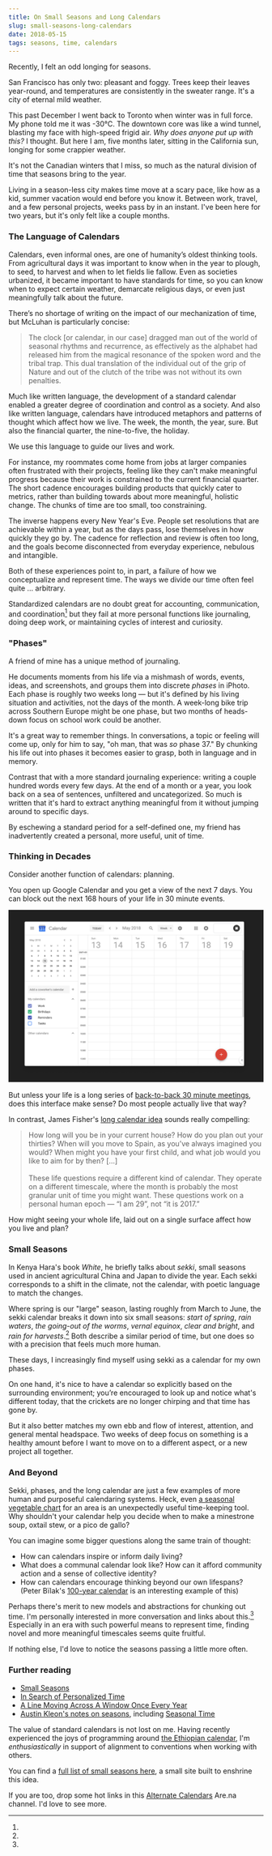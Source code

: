 ```yaml
---
title: On Small Seasons and Long Calendars
slug: small-seasons-long-calendars
date: 2018-05-15
tags: seasons, time, calendars
---
```


Recently, I felt an odd longing for seasons.

San Francisco has only two: pleasant and foggy. Trees keep their leaves year-round, and temperatures are consistently in the sweater range. It's a city of eternal mild weather.

This past December I went back to Toronto when winter was in full force. My phone told me it was -30°C. The downtown core was like a wind tunnel, blasting my face with high-speed frigid air. _Why does anyone put up with this?_ I thought. But here I am, five months later, sitting in the California sun, longing for some crappier weather.

It's not the Canadian winters that I miss, so much as the natural division of time that seasons bring to the year.

Living in a season-less city makes time move at a scary pace, like how as a kid, summer vacation would end before you know it. Between work, travel, and a few personal projects, weeks pass by in an instant. I've been here for two years, but it's only felt like a couple months.

### The Language of Calendars

Calendars, even informal ones, are one of humanity’s oldest thinking tools. From agricultural days it was important to know when in the year to plough, to seed, to harvest and when to let fields lie fallow. Even as societies urbanized, it became important to have standards for time, so you can know when to expect certain weather, demarcate religious days, or even just meaningfully talk about the future.

There’s no shortage of writing on the impact of our mechanization of time, but McLuhan is particularly concise:

> The clock [or calendar, in our case] dragged man out of the world of seasonal rhythms and recurrence, as effectively as the alphabet had released him from the magical resonance of the spoken word and the tribal trap. This dual translation of the individual out of the grip of Nature and out of the clutch of the tribe was not without its own penalties.

Much like written language, the development of a standard calendar enabled a greater degree of coordination and control as a society. And also like written language, calendars have introduced metaphors and patterns of thought which affect how we live. The week, the month, the year, sure. But also the financial quarter, the nine-to-five, the holiday.

We use this language to guide our lives and work.

For instance, my roommates come home from jobs at larger companies often frustrated with their projects, feeling like they can't make meaningful progress because their work is constrained to the current financial quarter. The short cadence encourages building products that quickly cater to metrics, rather than building towards about more meaningful, holistic change. The chunks of time are too small, too constraining.

The inverse happens every New Year's Eve. People set resolutions that are achievable within a year, but as the days pass, lose themselves in how quickly they go by. The cadence for reflection and review is often too long, and the goals become disconnected from everyday experience, nebulous and intangible.

Both of these experiences point to, in part, a failure of how we conceptualize and represent time. The ways we divide our time often feel quite … arbitrary.

Standardized calendars are no doubt great for accounting, communication, and coordination[^1] but they fail at more personal functions like journaling, doing deep work, or maintaining cycles of interest and curiosity.

### "Phases"

A friend of mine has a unique method of journaling.

He documents moments from his life via a mishmash of words, events, ideas, and screenshots, and groups them into discrete _phases_ in iPhoto. Each phase is roughly two weeks long — but it's defined by his living situation and activities, not the days of the month. A week-long bike trip across Southern Europe might be one phase, but two months of heads-down focus on school work could be another.

It's a great way to remember things. In conversations, a topic or feeling will come up, only for him to say, "oh man, that was _so_ phase 37." By chunking his life out into phases it becomes easier to grasp, both in language and in memory.

Contrast that with a more standard journaling experience: writing a couple hundred words every few days. At the end of a month or a year, you look back on a sea of sentences, unfiltered and uncategorized. So much is written that it's hard to extract anything meaningful from it without jumping around to specific days.

By eschewing a standard period for a self-defined one, my friend has inadvertently created a personal, more useful, unit of time.

### Thinking in Decades

Consider another function of calendars: planning.

You open up Google Calendar and you get a view of the next 7 days. You can block out the next 168 hours of your life in 30 minute events.

![](./sad-calendar.png)

But unless your life is a long series of [back-to-back 30 minute meetings](http://www.paulgraham.com/makersschedule.html), does this interface make sense? Do most people actually live that way?

In contrast, James Fisher's [long calendar idea](https://jameshfisher.com/2017/06/06/long-calendar) sounds really compelling:

> How long will you be in your current house? How do you plan out your thirties? When will you move to Spain, as you’ve always imagined you would? When might you have your first child, and what job would you like to aim for by then? […] <br /><br />
> These life questions require a different kind of calendar. They operate on a different timescale, where the month is probably the most granular unit of time you might want. These questions work on a personal human epoch — “I am 29”, not “it is 2017.”

How might seeing your whole life, laid out on a single surface affect how you live and plan?

### Small Seasons

In Kenya Hara's book _White_, he briefly talks about _sekki_, small seasons used in ancient agricultural China and Japan to divide the year. Each sekki corresponds to a shift in the climate, not the calendar, with poetic language to match the changes.

Where spring is our "large" season, lasting roughly from March to June, the sekki calendar breaks it down into six small seasons: _start of spring_, _rain waters_, _the going-out of the worms_, _vernal equinox_, _clear and bright_, and _rain for harvests_.[^2] Both describe a similar period of time, but one does so with a precision that feels much more human.

These days, I increasingly find myself using sekki as a calendar for my own phases.

On one hand, it's nice to have a calendar so explicitly based on the surrounding environment; you’re encouraged to look up and notice what's different today, that the crickets are no longer chirping and that time has gone by.

But it also better matches my own ebb and flow of interest, attention, and general mental headspace. Two weeks of deep focus on something is a healthy amount before I want to move on to a different aspect, or a new project all together.

### And Beyond

Sekki, phases, and the long calendar are just a few examples of more human and purposeful calendaring systems. Heck, even [a seasonal vegetable chart](https://cuesa.org/eat-seasonally/charts/vegetables) for an area is an unexpectedly useful time-keeping tool. Why shouldn't your calendar help you decide when to make a minestrone soup, oxtail stew, or a pico de gallo?

You can imagine some bigger questions along the same train of thought:

- How can calendars inspire or inform daily living?
- What does a communal calendar look like? How can it afford community action and a sense of collective identity?
- How can calendars encourage thinking beyond our own lifespans? (Peter Bïlak's [100-year calendar](https://www.typotheque.com/posters/the_100-year_calendar) is an interesting example of this)

Perhaps there's merit to new models and abstractions for chunking out time. I'm personally interested in more conversation and links about this.[^3] Especially in an era with such powerful means to represent time, finding novel and more meaningful timescales seems quite fruitful.

If nothing else, I'd love to notice the seasons passing a little more often.

### Further reading

- [Small Seasons](https://smallseasons.guide/)
- [In Search of Personalized Time](http://i-s-o-p-t.com/)
- [A Line Moving Across A Window Once Every Year](https://a-line-moving-across-a-window-once-every-year.com/)
- [Austin Kleon's notes on seasons](https://austinkleon.com/tag/seasons/), including [Seasonal Time](https://austinkleon.com/2017/10/02/seasonal-time/)

[^1]:

  The value of standard calendars is not lost on me. Having recently experienced the joys of programming around [the Ethiopian calendar](https://en.wikipedia.org/wiki/Ethiopian_calendar), I'm _enthusiastically_ in support of alignment to conventions when working with others.

[^2]:

  You can find a [full list of small seasons here](https://smallseasons.guide), a small site built to enshrine this idea.

[^3]:

  If you are too, drop some hot links in this [Alternate Calendars](https://www.are.na/ross-zurowski/alternate-calendars) Are.na channel. I'd love to see more.
